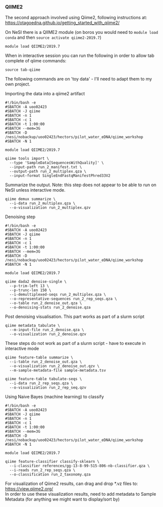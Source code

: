 ### QIIME2
The second approach involved using Qiime2, following instructions at: https://otagoedna.github.io/getting_started_with_qiime2/

On NeSI there is a QIIME2 module (on boros you would need to `module load conda` and then `source activate qiime2-2019.7`)
```
module load QIIME2/2019.7 
```
When in interactive session you can run the following in order to allow tab complete of qiime commands:
```
source tab-qiime
```
The following commands are on 'toy data' - I'll need to adapt them to my own project.  

Importing the data into a qiime2 artifact
```
#!/bin/bash -e 
#SBATCH -A uoo02423
#SBATCH -J qiime 
#SBATCH -n 1
#SBATCH -c 1 
#SBATCH -t 1:00:00
#SBATCH --mem=3G
#SBATCH -D /nesi/nobackup/uoo02423/hectors/pilot_water_eDNA/qiime_workshop 
#SBATCH -N 1

module load QIIME2/2019.7 

qiime tools import \
  --type 'SampleData[SequencesWithQuality]' \
  --input-path run_2_manifest.txt \
  --output-path run_2_multiplex.qza \
  --input-format SingleEndFastqManifestPhred33V2
```

Summarize the output. Note: this step does not appear to be able to run on NeSI unless interactive mode.
```
qiime demux summarize \
  --i-data run_2_multiplex.qza \
  --o-visualization run_2_multiplex.qzv
```

Denoising step
```
#!/bin/bash -e 
#SBATCH -A uoo02423
#SBATCH -J qiime 
#SBATCH -n 1
#SBATCH -c 1 
#SBATCH -t 1:00:00
#SBATCH --mem=3G
#SBATCH -D /nesi/nobackup/uoo02423/hectors/pilot_water_eDNA/qiime_workshop 
#SBATCH -N 1

module load QIIME2/2019.7 

qiime dada2 denoise-single \
  --p-trim-left 13 \
  --p-trunc-len 150 \
  --i-demultiplexed-seqs run_2_multiplex.qza \
  --o-representative-sequences run_2_rep_seqs.qza \
  --o-table run_2_denoise_out.qza \
  --o-denoising-stats run_2_denoise.qza
```

Post denoising visualisation. This part works as part of a slurm script
```
qiime metadata tabulate \
  --m-input-file run_2_denoise.qza \
  --o-visualization run_2_denoise.qzv
```
These steps do not work as part of a slurm script - have to execute in interactive mode
```
qiime feature-table summarize \
  --i-table run_2_denoise_out.qza \
  --o-visualization run_2_denoise_out.qzv \
  --m-sample-metadata-file sample-metadata.tsv

qiime feature-table tabulate-seqs \
  --i-data run_2_rep_seqs.qza \
  --o-visualization run_2_rep_seq.qzv
```

Using Naive Bayes (machine learning) to classify
```
#!/bin/bash -e 
#SBATCH -A uoo02423
#SBATCH -J qiime 
#SBATCH -n 1
#SBATCH -c 1 
#SBATCH -t 1:00:00
#SBATCH --mem=3G
#SBATCH -D /nesi/nobackup/uoo02423/hectors/pilot_water_eDNA/qiime_workshop 
#SBATCH -N 1

module load QIIME2/2019.7 

qiime feature-classifier classify-sklearn \
  --i-classifier references/gg-13-8-99-515-806-nb-classifier.qza \
  --i-reads run_2_rep_seqs.qza \
  --o-classification run_2_taxonomy.qza
```



For visualization of Qiime2 results, can drag and drop \*.vz files to:  
https://view.qiime2.org/  
In order to use these visualization results, need to add metadata to Sample Metadata (for anything we might want to display/sort by)
